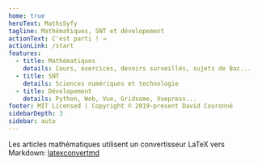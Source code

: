 ```yaml
---
home: true
heroText: MathsSyfy
tagline: Mathématiques, SNT et dévelopement
actionText: C'est parti ! →
actionLink: /start
features:
  - title: Mathématiques
    details: Cours, exercices, devoirs surveillés, sujets de Bac...
  - title: SNT
    details: Sciences numériques et technologie
  - title: Dévelopement
    details: Python, Web, Vue, Gridsome, Vuepress...
footer: MIT Licensed | Copyright © 2019-present David Couronné
sidebarDepth: 3
sidebar: auto
---
```


Les articles mathématiques utilisent un convertisseur LaTeX vers Markdown: [latexconvertmd](https://loving-booth-d9d454.netlify.com/)
